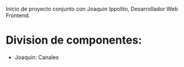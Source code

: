 Inicio de proyecto conjunto con Joaquin Ippolito, Desarrollador Web Frontend.

# Division de componentes:

* Joaquin: Canales